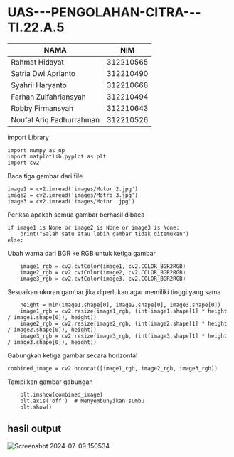 # UAS---PENGOLAHAN-CITRA---TI.22.A.5
|NAMA | NIM |
| - | - |
| Rahmat Hidayat | 312210565 |
| Satria Dwi Aprianto | 312210490 |
| Syahril Haryanto | 312210668 |
| Farhan Zulfahriansyah | 312210494 |
| Robby Firmansyah | 312210643 |
| Noufal Ariq Fadhurrahman | 312210526 |

import Library
```
import numpy as np
import matplotlib.pyplot as plt
import cv2
```

Baca tiga gambar dari file
```
image1 = cv2.imread('images/Motor 2.jpg')
image2 = cv2.imread('images/Motro 3.jpg')
image3 = cv2.imread('images/Motor .jpg')
```

Periksa apakah semua gambar berhasil dibaca
```
if image1 is None or image2 is None or image3 is None:
    print("Salah satu atau lebih gambar tidak ditemukan")
else:
```

Ubah warna dari BGR ke RGB untuk ketiga gambar
```
    image1_rgb = cv2.cvtColor(image1, cv2.COLOR_BGR2RGB)
    image2_rgb = cv2.cvtColor(image2, cv2.COLOR_BGR2RGB)
    image3_rgb = cv2.cvtColor(image3, cv2.COLOR_BGR2RGB)
```

Sesuaikan ukuran gambar jika diperlukan agar memiliki tinggi yang sama
```
    height = min(image1.shape[0], image2.shape[0], image3.shape[0])
    image1_rgb = cv2.resize(image1_rgb, (int(image1.shape[1] * height / image1.shape[0]), height))
    image2_rgb = cv2.resize(image2_rgb, (int(image2.shape[1] * height / image2.shape[0]), height))
    image3_rgb = cv2.resize(image3_rgb, (int(image3.shape[1] * height / image3.shape[0]), height))
```

Gabungkan ketiga gambar secara horizontal
```
combined_image = cv2.hconcat([image1_rgb, image2_rgb, image3_rgb])
```

Tampilkan gambar gabungan
```
    plt.imshow(combined_image)
    plt.axis('off')  # Menyembunyikan sumbu
    plt.show()
```
## hasil output
![Screenshot 2024-07-09 150534](https://github.com/SatriaDwiA/TUGAS-PENGELOLAHAN-CITRA/assets/130272478/01bef78f-5bed-4b3d-8070-0423a93da294)
